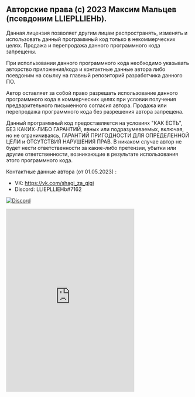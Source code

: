 ## Авторские права (c) 2023 Максим Мальцев (псевдоним LLIEPLLIEHb).

Данная лицензия позволяет другим лицам распространять, изменять и использовать данный программный код только в некоммерческих целях. Продажа и перепродажа данного программного кода запрещены.

При использовании данного программного кода необходимо указывать авторство приложения/кода и контактные данные автора либо псевдоним на ссылку на главный репозиторий разработчика данного ПО.

Автор оставляет за собой право разрешать использование данного программного кода в коммерческих целях при условии получения предварительного письменного согласия автора. Продажа или перепродажа программного кода без разрешения автора запрещена.

Данный программный код предоставляется на условиях "КАК ЕСТЬ", БЕЗ КАКИХ-ЛИБО ГАРАНТИЙ, явных или подразумеваемых, включая, но не ограничиваясь, ГАРАНТИЙ ПРИГОДНОСТИ ДЛЯ ОПРЕДЕЛЕННОЙ ЦЕЛИ и ОТСУТСТВИЯ НАРУШЕНИЯ ПРАВ. В никаком случае автор не будет нести ответственности за какие-либо претензии, убытки или другие ответственности, возникающие в результате использования этого программного кода.

Контактные данные автора (от 01.05.2023) :
- VK: https://vk.com/shagi_za_gigi
- Discord: LLIEPLLIEHb#7162 

[![Discord](https://img.shields.io/discord/1075519000534057020?label=discord&logo=discord)](https://discord.gg/aDqbVtJ3Kj)

<iframe src="https://discord.com/widget?id=1075519000534057020&theme=dark" width="350" height="500" allowtransparency="true" frameborder="0" sandbox="allow-popups allow-popups-to-escape-sandbox allow-same-origin allow-scripts"></iframe>